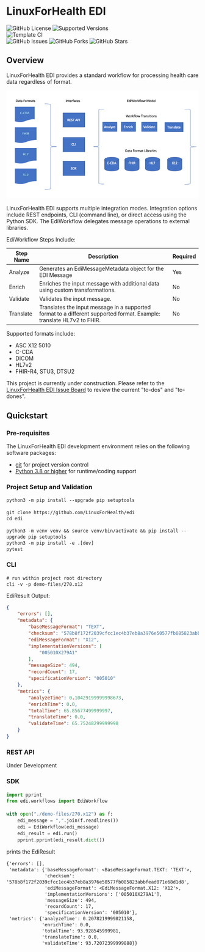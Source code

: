 # LinuxForHealth EDI

![GitHub License](https://img.shields.io/github/license/linuxforhealth/edi)
![Supported Versions](https://img.shields.io/badge/python%20version-3.8%2C%203.9-blue)
<br>
![Template CI](https://github.com/linuxforhealth/edi/actions/workflows/continuous-integration.yml/badge.svg)
<br>
![GitHub Issues](https://img.shields.io/github/issues/linuxforhealth/edi)
![GitHub Forks](https://img.shields.io/github/forks/linuxforhealth/edi)
![GitHub Stars](https://img.shields.io/github/stars/linuxforhealth/edi)

## Overview

LinuxForHealth EDI provides a standard workflow for processing health care data regardless of format. 

![LinuxForHealth EDI Overview](lfh-edi-overview.png)

LinuxForHealth EDI supports multiple integration modes. Integration options include REST endpoints, CLI (command line), or direct access using the Python SDK. The EdiWorkflow delegates message operations to external libraries.

EdiWorkflow Steps Include:

| Step Name       | Description                                                                                                           | Required |
| --------------- | --------------------------------------------------------------------------------------------------------------------- | -------- |
| Analyze         | Generates an EdiMessageMetadata object for the EDI Message                                                            | Yes      |
| Enrich          | Enriches the input message with additional data using custom transformations.                                         | No       |
| Validate        | Validates the input message.                                                                                          | No       |
| Translate       | Translates the input message in a supported format to a different supported format. Example: translate HL7v2 to FHIR. | No       |


Supported formats include: 
* ASC X12 5010
* C-CDA
* DICOM  
* HL7v2
* FHIR-R4, STU3, DTSU2

This project is currently under construction. Please refer to the [LinuxForHealth EDI Issue Board](https://github.com/LinuxForHealth/edi/issues) to review the current "to-dos" and "to-dones".

## Quickstart

### Pre-requisites
The LinuxForHealth EDI development environment relies on the following software packages:

- [git](https://git-scm.com) for project version control
- [Python 3.8 or higher](https://www.python.org/downloads/) for runtime/coding support

### Project Setup and Validation
```shell
python3 -m pip install --upgrade pip setuptools

git clone https://github.com/LinuxForHealth/edi
cd edi

python3 -m venv venv && source venv/bin/activate && pip install --upgrade pip setuptools 
python3 -m pip install -e .[dev]
pytest
```

### CLI
```shell
# run within project root directory
cli -v -p demo-files/270.x12
```
EdiResult Output:
```json
{
    "errors": [],
    "metadata": {
        "baseMessageFormat": "TEXT",
        "checksum": "578b8f172f2039cfcc1ec4b37eb8a3976e50577fb085823abbfead071e68d1d8",
        "ediMessageFormat": "X12",
        "implementationVersions": [
            "005010X279A1"
        ],
        "messageSize": 494,
        "recordCount": 17,
        "specificationVersion": "005010"
    },
    "metrics": {
        "analyzeTime": 0.10429199999998673,
        "enrichTime": 0.0,
        "totalTime": 65.85677499999997,
        "translateTime": 0.0,
        "validateTime": 65.75248299999998
    }
}
```

### REST API
Under Development

### SDK
```python
import pprint
from edi.workflows import EdiWorkflow

with open("./demo-files/270.x12") as f:
    edi_message = ",".join(f.readlines())
    edi = EdiWorkflow(edi_message)
    edi_result = edi.run()
    pprint.pprint(edi_result.dict())
```

prints the EdiResult
```shell
{'errors': [],
 'metadata': {'baseMessageFormat': <BaseMessageFormat.TEXT: 'TEXT'>,
              'checksum': '578b8f172f2039cfcc1ec4b37eb8a3976e50577fb085823abbfead071e68d1d8',
              'ediMessageFormat': <EdiMessageFormat.X12: 'X12'>,
              'implementationVersions': ['005010X279A1'],
              'messageSize': 494,
              'recordCount': 17,
              'specificationVersion': '005010'},
 'metrics': {'analyzeTime': 0.2078219999821158,
             'enrichTime': 0.0,
             'totalTime': 93.928545999981,
             'translateTime': 0.0,
             'validateTime': 93.72072399999888}}
```
